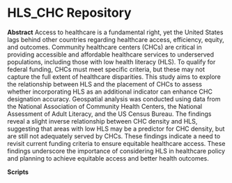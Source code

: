 # HLS_CHC Repository

**Abstract**
Access to healthcare is a fundamental right, yet the United States lags behind other countries regarding healthcare access, efficiency, equity, and outcomes. Community healthcare centers (CHCs) are critical in providing accessible and affordable healthcare services to underserved populations, including those with low health literacy (HLS). To qualify for federal funding, CHCs must meet specific criteria, but these may not capture the full extent of healthcare disparities. This study aims to explore the relationship between HLS and the placement of CHCs to assess whether incorporating HLS as an additional indicator can enhance CHC designation accuracy. Geospatial analysis was conducted using data from the National Association of Community Health Centers, the National Assessment of Adult Literacy, and the US Census Bureau. The findings reveal a slight inverse relationship between CHC density and HLS, suggesting that areas with low HLS may be a predictor for CHC density, but are still not adequately served by CHCs. These findings indicate a need to revisit current funding criteria to ensure equitable healthcare access. These findings underscore the importance of considering HLS in healthcare policy and planning to achieve equitable access and better health outcomes.

**Scripts**
